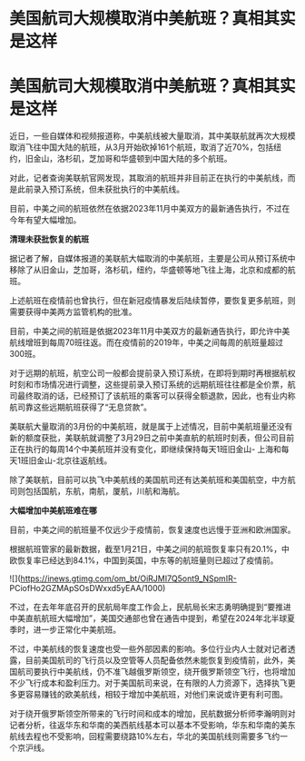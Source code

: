 # 美国航司大规模取消中美航班？真相其实是这样

# 美国航司大规模取消中美航班？真相其实是这样

近日，一些自媒体和视频报道称，中美航线被大量取消，其中美联航就再次大规模取消飞往中国大陆的航班，从3月开始砍掉161个航班，取消了近70%，包括纽约，旧金山，洛杉矶，芝加哥和华盛顿到中国大陆的多个航班。

对此，记者查询美联航官网发现，其取消的航班并非目前正在执行的中美航线，而是此前录入预订系统，但未获批执行的中美航线。

目前，中美之间的航班依然在依据2023年11月中美双方的最新通告执行，不过在今年有望大幅增加。

**清理未获批恢复的航班**

据记者了解，自媒体报道的美联航大幅取消的中美航班，主要是公司从预订系统中移除了从旧金山，芝加哥，洛杉矶，纽约，华盛顿等地飞往上海，北京和成都的航班。

上述航班在疫情前也曾执行，但在新冠疫情暴发后陆续暂停，要恢复更多航班，则需要获得中美两方监管机构的批准。

目前，中美之间的航班是依据2023年11月中美双方的最新通告执行，即允许中美航线增班到每周70班往返。而在疫情前的2019年，中美之间每周的航班量超过300班。

对于远期的航班，航空公司一般都会提前录入预订系统，在即将到期时再根据航权时刻和市场情况进行调整，这些提前录入预订系统的远期航班往往都是全价票，航司最终取消的话，已经预订了该航班的乘客可以获得全额退款，因此，也有业内称航司靠这些远期航班获得了“无息贷款”。

美联航大量取消的3月份的中美航班，就是属于上述情况，目前中美航班量还没有新的额度获批，美联航就调整了3月29日之前中美直航的航班时刻表，但公司目前正在执行的每周14个中美航班并没有变化，即继续保持每天1班旧金山-
上海和每天1班旧金山-北京往返航线。

除了美联航，目前可以执飞中美航线的美国航司还有达美航班和美国航空，中方航司则包括国航，东航，南航，厦航，川航和海航。

**大幅增加中美航班难在哪**

目前，中美之间的航班量不仅远少于疫情前，恢复速度也远慢于亚洲和欧洲国家。

根据航班管家的最新数据，截至1月21日，中美之间的航班恢复率只有20.1%，中欧恢复率已经达到84.1%，中国到英国，中东等的航班量则已超过了疫情前。

![](https://inews.gtimg.com/om_bt/OiRJMI7Q5ont9_NSpmIR-
PCiofHo2GZMApSOsDWxxd5yEAA/1000)

不过，在去年年底召开的民航局年度工作会上，民航局长宋志勇明确提到“要推进中美直航航班大幅增加”，美国交通部也曾在通告中提到，希望在2024年北半球夏季时，进一步正常化中美航班。

不过，中美航线的恢复速度也受一些外部因素的影响。多位行业内人士就对记者透露，目前美国航司的飞行员以及空管等人员配备依然未能恢复到疫情前，此外，美国航司要执行中美航线，仍不准飞越俄罗斯领空，绕开俄罗斯领空飞行，也将增加不少飞行成本和盈利压力。对于美国航司来说，在有限的人力资源下，选择执飞更多更容易赚钱的欧美航线，相较于增加中美航班，对他们来说或许更有利可图。

对于绕开俄罗斯领空所带来的飞行时间和成本的增加，民航数据分析师李瀚明则对记者分析，往返华东和华南的美西航线基本可以基本不受影响，华东和华南的美东航线去程也不受影响，回程需要绕路10%左右，华北的美国航线则需要多飞约一个京沪线。

